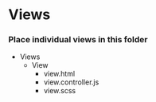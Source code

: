 # Views

### Place individual views in this folder

- Views
  - View
    - view.html
    - view.controller.js
    - view.scss
